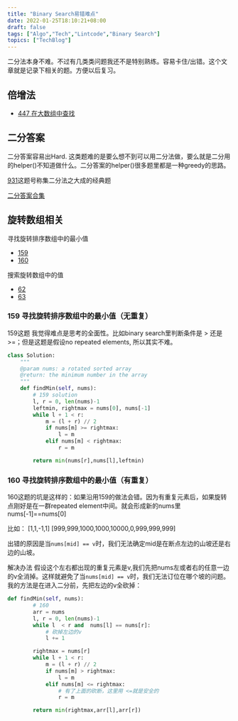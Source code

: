 ```yaml
---
title: "Binary Search易错难点"
date: 2022-01-25T18:10:21+08:00
draft: false
tags: ["Algo","Tech","Lintcode","Binary Search"]
topics: ["TechBlog"]
---
```


二分法本身不难。不过有几类类问题我还不是特别熟练。容易卡住/出错。这个文章就是记录下相关的题。方便以后复习。

## 倍增法
* [447  在大数组中查找](https://www.lintcode.com/problem/447/note)

##  二分答案
二分答案容易出Hard. 这类题难的是要么想不到可以用二分法做，要么就是二分用的helper()不知道做什么。二分答案的helper()很多题里都是一种greedy的思路。

[931](https://www.lintcode.com/problem/931/)这题号称集二分法之大成的经典题

[二分答案合集](https://www.lintcode.com/problem-tag/419/)





##  旋转数组相关
 寻找旋转排序数组中的最小值
* [159](https://www.lintcode.com/problem/159/)
* [160](https://www.lintcode.com/problem/160/)

搜索旋转数组中的值
* [62](https://www.lintcode.com/problem/62/)
* [63](https://www.lintcode.com/problem/63/description)


### 159 寻找旋转排序数组中的最小值（无重复）
159这题 我觉得难点是思考的全面性。比如binary search里判断条件是 > 还是 >=；但是这题是假设no repeated elements, 所以其实不难。


```python
class Solution:
    """
    @param nums: a rotated sorted array
    @return: the minimum number in the array
    """
    def findMin(self, nums):
        # 159 solution
        l, r = 0, len(nums)-1
        leftmin, rightmax = nums[0], nums[-1]
        while l + 1 < r:
            m = (l + r) // 2
            if nums[m] >= rightmax:
                l = m
            elif nums[m] < rightmax:
                r = m

        return min(nums[r],nums[l],leftmin)

```

### 160 寻找旋转排序数组中的最小值（有重复）
160这题的坑是这样的：如果沿用159的做法会错。因为有重复元素后，如果旋转点刚好是在一群repeated element中间。就会形成新的nums里nums[-1]==nums[0]

比如：
[1,1,-1,1]
[999,999,1000,1000,10000,0,999,999,999]

出错的原因是当```nums[mid] == v```时，我们无法确定mid是在断点左边的山坡还是右边的山坡。

解决办法
假设这个左右都出现的重复元素是v,我们先把nums左或者右的任意一边的v全消掉。这样就避免了当```nums[mid] == v```时，我们无法订位在哪个坡的问题。
我的方法是在进入二分前，先把左边的v全砍掉：

```python
def findMin(self, nums):
        # 160
        arr = nums
        l, r = 0, len(nums)-1
        while l  < r and  nums[l] == nums[r]:
            # 砍掉左边的v
            l += 1

        rightmax = nums[r]
        while l + 1 < r:
            m = (l + r) // 2
            if nums[m] > rightmax:
                l = m
            elif nums[m] <= rightmax:
                # 有了上面的砍断，这里用 <=就是安全的
                r = m

        return min(rightmax,arr[l],arr[r])
```


